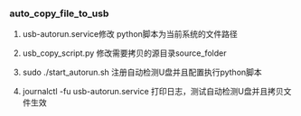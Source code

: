 ### auto_copy_file_to_usb

1. usb-autorun.service修改 python脚本为当前系统的文件路径

2. usb_copy_script.py 修改需要拷贝的源目录source_folder

3. sudo ./start_autorun.sh 注册自动检测U盘并且配置执行python脚本

4. journalctl -fu usb-autorun.service 打印日志，测试自动检测U盘并且拷贝文件生效
